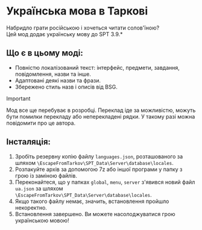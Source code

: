 # Українська мова в Таркові

Набридло грати російською і хочеться читати солов'їною?  
Цей мод додає українську мову до SPT 3.9.*

## Що є в цьому моді:

- Повністю локалізований текст: інтерфейс, предмети, завдання, повідомлення, назви та інше.
- Адаптовані деякі назви та фрази.
- Збережено стиль назв і описів від BSG.


> [!IMPORTANT]
> Мод все ще перебуває в розробці. Переклад іде за можливістю, можуть бути помилки перекладу або неперекладені рядки. У такому разі можна повідомити про це автора.

## Інсталяція:

1. Зробіть резервну копію файлу `languages.json`, розташованого за шляхом `\EscapeFromTarkov\SPT_Data\Server\database\locales`.
2. Розпакуйте архів за допомогою 7z або іншої програми у папку з грою із заміною файлів.
3. Переконайтеся, що у папках `global`, `menu`, `server` з'явився новий файл `ua.json` за шляхом `\EscapeFromTarkov\SPT_Data\Server\database\locales`.
4. Якщо такого файлу немає, значить, встановлення пройшло некоректно.
5. Встановлення завершено. Ви можете насолоджуватися грою українською мовою!
